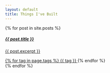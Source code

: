 ```yaml
---
layout: default
title: Things I've Built
---
```


<div class="row row-cols-1 row-cols-md-2 g-4">
  {% for post in site.posts %}
    <div class="col">
      <div class="card h-100">
          <div class="card-body">
              <a href="/about/{{ post.url }}">
                <h5>{{ post.title }}</h5>
                <p class="card-text">
                      {{ post.excerpt }}
                </p>
                <span>
                {% for tag in page.tags %}
                  <a href="/about/tag_index#{{ tag | slugify }}" class="badge bg-primary">
                      <span class="fas fa-tag" aria-hidden="true"></span> {{ tag }}
                  </a>
                {% endfor %}
              </span>
              </a>
          </div>
      </div>
    </div>
  {% endfor %}
</div>
